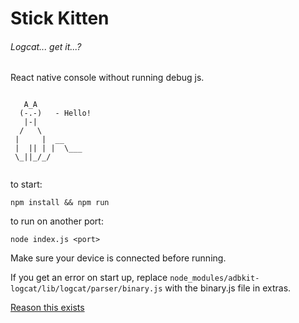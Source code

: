 # Stick Kitten
###### Logcat... get it...?
React native console without running debug js.

~~~~
	
   A_A
  (-.-)   - Hello!
   |-|
  /   \
 |     |  __
 |  || | |  \___
 \_||_/_/
 
~~~~

to start:

`npm install && npm run`

to run on another port:

`node index.js <port>`

Make sure your device is connected before running.

If you get an error on start up, replace `node_modules/adbkit-logcat/lib/logcat/parser/binary.js` with the binary.js file in extras.


[Reason this exists](http://stackoverflow.com/questions/38867536/slow-animations-when-debugger-running)
